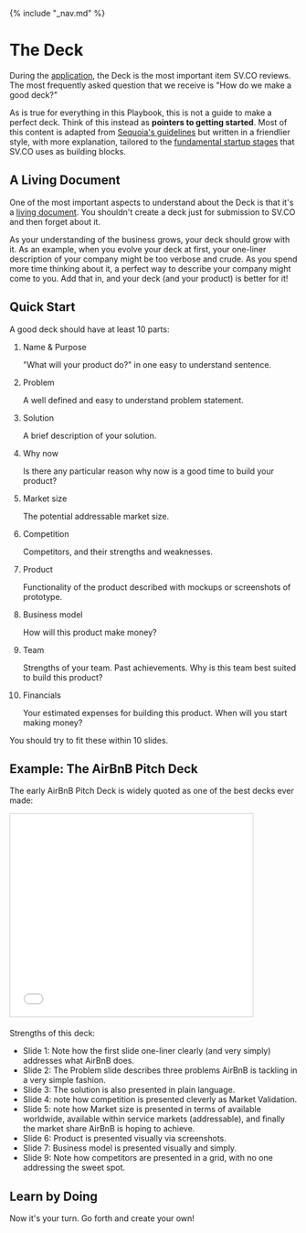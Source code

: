 {% include "_nav.md" %}

# The Deck

During the [application](../1.1-application.md), the Deck is the most important item SV.CO reviews. The most frequently asked question that we receive is "How do we make a good deck?" 

As is true for everything in this Playbook, this is not a guide to make a perfect deck. Think of this instead as **pointers to getting started**. Most of this content is adapted from [Sequoia's guidelines](https://www.sequoiacap.com/grove/posts/6bzx/writing-a-business-plan) but written in a friendlier style, with more explanation, tailored to the [fundamental startup stages](../5-startup-stages.md) that SV.CO uses as building blocks.

## A Living Document

One of the most important aspects to understand about the Deck is that it's a [living document](https://en.wikipedia.org/wiki/Living_document). You shouldn't create a deck just for submission to SV.CO and then forget about it.

As your understanding of the business grows, your deck should grow with it. As an example, when you evolve your deck at first, your one-liner description of your company might be too verbose and crude. As you spend more time thinking about it, a perfect way to describe your company might come to you. Add that in, and your deck (and your product) is better for it!

## Quick Start

A good deck should have at least 10 parts:

1.  Name & Purpose 

    "What will your product do?" in one easy to understand sentence.
2.  Problem

    A well defined and easy to understand problem statement.
3.  Solution

    A brief description of your solution.
4.  Why now 

    Is there any particular reason why now is a good time to build your product?
5.  Market size

    The potential addressable market size.
6.  Competition 

    Competitors, and their strengths and weaknesses.
7.  Product

    Functionality of the product described with mockups or screenshots of prototype.
8.  Business model

    How will this product make money?
9.  Team

    Strengths of your team. Past achievements. Why is this team best suited to build this product?
10. Financials

    Your estimated expenses for building this product. When will you start making money?

You should try to fit these within 10 slides.

## Example: The AirBnB Pitch Deck

The early AirBnB Pitch Deck is widely quoted as one of the best decks ever made:

<iframe src="//www.slideshare.net/slideshow/embed_code/key/4dpBt4w6J5whJZ" width="425" height="355" frameborder="0" marginwidth="0" marginheight="0" scrolling="no" style="border:1px solid #CCC; border-width:1px; margin-bottom:5px; max-width: 100%;" allowfullscreen> </iframe><br />


Strengths of this deck:

* Slide 1: Note how the first slide one-liner clearly (and very simply) addresses what AirBnB does.
* Slide 2: The Problem slide describes three problems AirBnB is tackling in a very simple fashion.
* Slide 3: The solution is also presented in plain language.
* Slide 4: note how competition is presented cleverly as Market Validation.
* Slide 5: note how Market size is presented in terms of available worldwide, available within service markets (addressable), and finally the market share AirBnB is hoping to achieve.
* Slide 6: Product is presented visually via screenshots.
* Slide 7: Business model is presented visually and simply.
* Slide 9: Note how competitors are presented in a grid, with no one addressing the sweet spot.

## Learn by Doing
Now it's your turn. Go forth and create your own!
